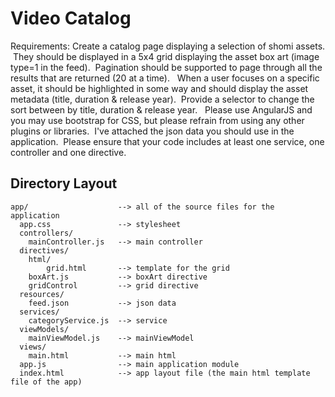 # Video Catalog

Requirements: Create a catalog page displaying a selection of shomi assets.  They should be displayed in a 5x4 grid displaying the asset box art (image type=1 in the feed).  Pagination should be supported to page through all the results that are returned (20 at a time).   When a user focuses on a specific asset, it should be highlighted in some way and should display the asset metadata (title, duration & release year).  Provide a selector to change the sort between by title, duration & release year.
 
Please use AngularJS and you may use bootstrap for CSS, but please refrain from using any other plugins or libraries.  I've attached the json data you should use in the application.  Please ensure that your code includes at least one service, one controller and one directive.

## Directory Layout

```
app/                    --> all of the source files for the application
  app.css               --> stylesheet
  controllers/
    mainController.js   --> main controller
  directives/
    html/
        grid.html       --> template for the grid
    boxArt.js           --> boxArt directive
    gridControl         --> grid directive
  resources/
    feed.json           --> json data
  services/
    categoryService.js  --> service
  viewModels/           
    mainViewModel.js    --> mainViewModel
  views/               
    main.html           --> main html
  app.js                --> main application module
  index.html            --> app layout file (the main html template file of the app)
```
